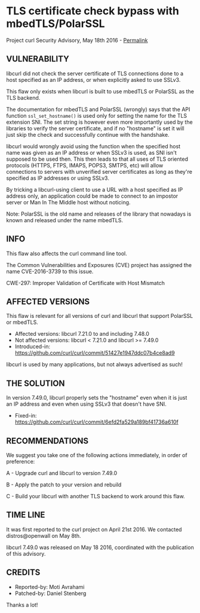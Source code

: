 TLS certificate check bypass with mbedTLS/PolarSSL
==================================================

Project curl Security Advisory, May 18th 2016 -
[Permalink](https://curl.se/docs/CVE-2016-3739.html)

VULNERABILITY
-------------

libcurl did not check the server certificate of TLS connections done to a host
specified as an IP address, or when explicitly asked to use SSLv3.

This flaw only exists when libcurl is built to use mbedTLS or PolarSSL as the
TLS backend.

The documentation for mbedTLS and PolarSSL (wrongly) says that the API
function `ssl_set_hostname()` is used only for setting the name for the TLS
extension SNI. The set string is however even more importantly used by the
libraries to verify the server certificate, and if no "hostname" is set it
will just skip the check and successfully continue with the handshake.

libcurl would wrongly avoid using the function when the specified host name
was given as an IP address or when SSLv3 is used, as SNI isn't supposed to be
used then. This then leads to that all uses of TLS oriented protocols (HTTPS,
FTPS, IMAPS, POPS3, SMTPS, etc) will allow connections to servers with
unverified server certificates as long as they're specified as IP addresses or
using SSLv3.

By tricking a libcurl-using client to use a URL with a host specified as IP
address only, an application could be made to connect to an impostor server or
Man In The Middle host without noticing.

Note: PolarSSL is the old name and releases of the library that nowadays is
known and released under the name mbedTLS.

INFO
----

This flaw also affects the curl command line tool.

The Common Vulnerabilities and Exposures (CVE) project has assigned the name
CVE-2016-3739 to this issue.

CWE-297: Improper Validation of Certificate with Host Mismatch

AFFECTED VERSIONS
-----------------

This flaw is relevant for all versions of curl and libcurl that support
PolarSSL or mbedTLS.

- Affected versions: libcurl 7.21.0 to and including 7.48.0
- Not affected versions: libcurl < 7.21.0 and libcurl >= 7.49.0
- Introduced-in: https://github.com/curl/curl/commit/51427e1947ddc07b4ce8ad9

libcurl is used by many applications, but not always advertised as such!

THE SOLUTION
------------

In version 7.49.0, libcurl properly sets the "hostname" even when it is just
an IP address and even when using SSLv3 that doesn't have SNI.

- Fixed-in: https://github.com/curl/curl/commit/6efd2fa529a189bf41736a610f

RECOMMENDATIONS
---------------

We suggest you take one of the following actions immediately, in order of
preference:

 A - Upgrade curl and libcurl to version 7.49.0

 B - Apply the patch to your version and rebuild

 C - Build your libcurl with another TLS backend to work around this flaw.

TIME LINE
---------

It was first reported to the curl project on April 21st 2016. We contacted
distros@openwall on May 8th.

libcurl 7.49.0 was released on May 18 2016, coordinated with the publication
of this advisory.

CREDITS
-------

- Reported-by: Moti Avrahami
- Patched-by: Daniel Stenberg

Thanks a lot!
